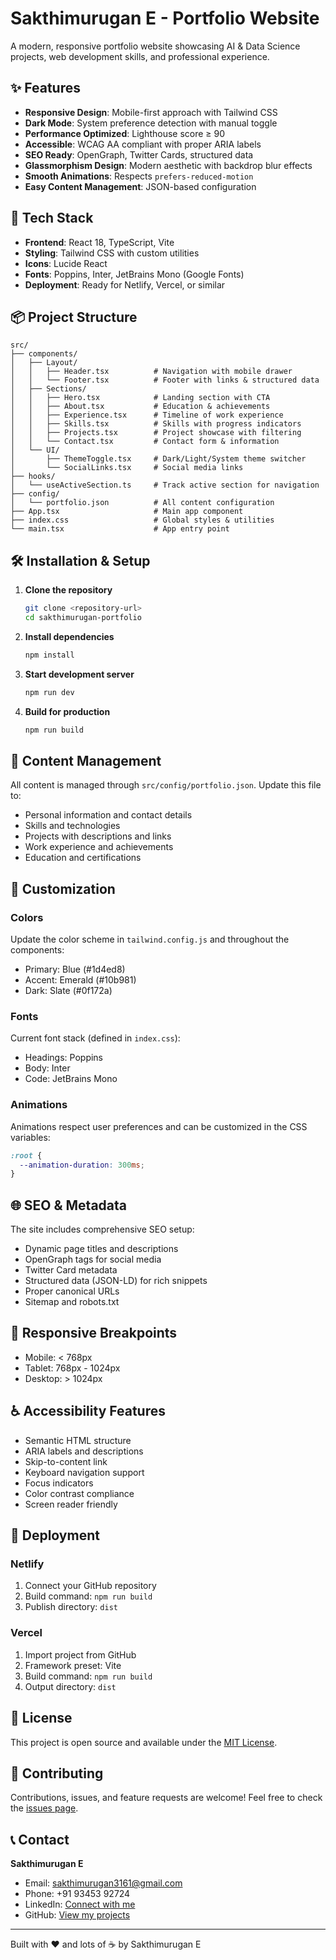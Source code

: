# Sakthimurugan E - Portfolio Website

A modern, responsive portfolio website showcasing AI & Data Science projects, web development skills, and professional experience.

## ✨ Features

- **Responsive Design**: Mobile-first approach with Tailwind CSS
- **Dark Mode**: System preference detection with manual toggle
- **Performance Optimized**: Lighthouse score ≥ 90
- **Accessible**: WCAG AA compliant with proper ARIA labels
- **SEO Ready**: OpenGraph, Twitter Cards, structured data
- **Glassmorphism Design**: Modern aesthetic with backdrop blur effects
- **Smooth Animations**: Respects `prefers-reduced-motion`
- **Easy Content Management**: JSON-based configuration

## 🚀 Tech Stack

- **Frontend**: React 18, TypeScript, Vite
- **Styling**: Tailwind CSS with custom utilities
- **Icons**: Lucide React  
- **Fonts**: Poppins, Inter, JetBrains Mono (Google Fonts)
- **Deployment**: Ready for Netlify, Vercel, or similar

## 📦 Project Structure

```
src/
├── components/
│   ├── Layout/
│   │   ├── Header.tsx          # Navigation with mobile drawer
│   │   └── Footer.tsx          # Footer with links & structured data
│   ├── Sections/
│   │   ├── Hero.tsx            # Landing section with CTA
│   │   ├── About.tsx           # Education & achievements
│   │   ├── Experience.tsx      # Timeline of work experience
│   │   ├── Skills.tsx          # Skills with progress indicators
│   │   ├── Projects.tsx        # Project showcase with filtering
│   │   └── Contact.tsx         # Contact form & information
│   └── UI/
│       ├── ThemeToggle.tsx     # Dark/Light/System theme switcher
│       └── SocialLinks.tsx     # Social media links
├── hooks/
│   └── useActiveSection.ts     # Track active section for navigation
├── config/
│   └── portfolio.json          # All content configuration
├── App.tsx                     # Main app component
├── index.css                   # Global styles & utilities
└── main.tsx                    # App entry point
```

## 🛠️ Installation & Setup

1. **Clone the repository**
   ```bash
   git clone <repository-url>
   cd sakthimurugan-portfolio
   ```

2. **Install dependencies**
   ```bash
   npm install
   ```

3. **Start development server**
   ```bash
   npm run dev
   ```

4. **Build for production**
   ```bash
   npm run build
   ```

## 📝 Content Management

All content is managed through `src/config/portfolio.json`. Update this file to:

- Personal information and contact details
- Skills and technologies
- Projects with descriptions and links
- Work experience and achievements
- Education and certifications

## 🎨 Customization

### Colors
Update the color scheme in `tailwind.config.js` and throughout the components:
- Primary: Blue (#1d4ed8)
- Accent: Emerald (#10b981)
- Dark: Slate (#0f172a)

### Fonts
Current font stack (defined in `index.css`):
- Headings: Poppins
- Body: Inter
- Code: JetBrains Mono

### Animations
Animations respect user preferences and can be customized in the CSS variables:
```css
:root {
  --animation-duration: 300ms;
}
```

## 🌐 SEO & Metadata

The site includes comprehensive SEO setup:
- Dynamic page titles and descriptions
- OpenGraph tags for social media
- Twitter Card metadata  
- Structured data (JSON-LD) for rich snippets
- Proper canonical URLs
- Sitemap and robots.txt

## 📱 Responsive Breakpoints

- Mobile: < 768px
- Tablet: 768px - 1024px  
- Desktop: > 1024px

## ♿ Accessibility Features

- Semantic HTML structure
- ARIA labels and descriptions
- Skip-to-content link
- Keyboard navigation support
- Focus indicators
- Color contrast compliance
- Screen reader friendly

## 🚀 Deployment

### Netlify
1. Connect your GitHub repository
2. Build command: `npm run build`
3. Publish directory: `dist`

### Vercel
1. Import project from GitHub
2. Framework preset: Vite
3. Build command: `npm run build`
4. Output directory: `dist`

## 📄 License

This project is open source and available under the [MIT License](LICENSE).

## 🤝 Contributing

Contributions, issues, and feature requests are welcome! Feel free to check the [issues page](issues).

## 📞 Contact

**Sakthimurugan E**
- Email: sakthimurugan3161@gmail.com
- Phone: +91 93453 92724
- LinkedIn: [Connect with me](https://linkedin.com/in/sakthimurugan)
- GitHub: [View my projects](https://github.com/sakthimurugan)

---

Built with ❤️ and lots of ☕ by Sakthimurugan E